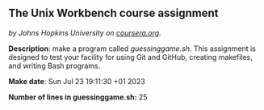 ## The Unix Workbench course assignment
*by Johns Hopkins University on [coursera.org](https://www.coursera.org/).*

**Description**: make a program called *guessinggame.sh*. This assignment is designed to test your facility for using Git and GitHub, creating makefiles, and writing Bash programs.

**Make date**: Sun Jul 23 19:11:30 +01 2023

**Number of lines in guessinggame.sh:** 25
